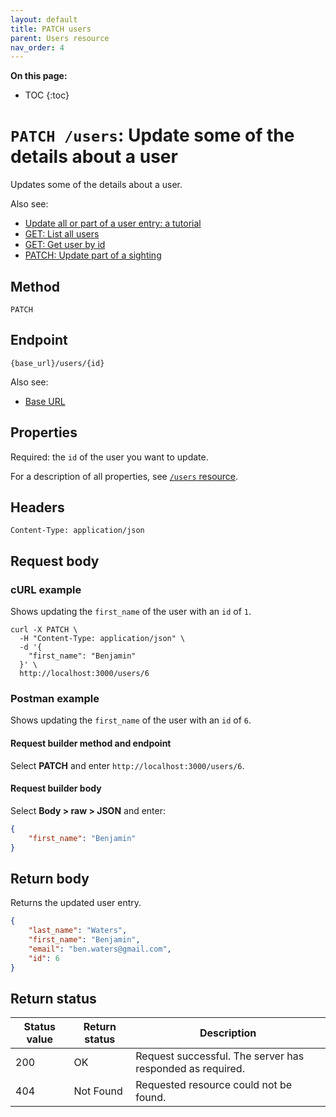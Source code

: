 ```yaml
---
layout: default
title: PATCH users
parent: Users resource
nav_order: 4
---
```


**On this page:**

- TOC
{:toc}

# `PATCH /users`: Update some of the details about a user

Updates some of the details about a user.

Also see:

- [Update all or part of a user entry: a tutorial](../../tutorials/update-user.md)
- [GET: List all users](./users-get.md)
- [GET: Get user by id](./users-get.md)
- [PATCH: Update part of a sighting](../sightings/sightings-patch.md)

## Method

`PATCH`

## Endpoint

`{base_url}/users/{id}`

Also see:

- [Base URL](../base-url.md)

## Properties

Required: the `id` of the user you want to update.

For a description of all properties, see [`/users` resource](./users-resource.md#properties).

## Headers

`Content-Type: application/json`

## Request body

### cURL example

Shows updating the `first_name` of the user with an `id` of `1`.

```shell
curl -X PATCH \
  -H "Content-Type: application/json" \
  -d '{
    "first_name": "Benjamin"
  }' \
  http://localhost:3000/users/6
```

### Postman example

Shows updating the `first_name` of the user with an `id` of `6`.

#### Request builder method and endpoint

Select **PATCH** and enter  `http://localhost:3000/users/6`.

#### Request builder body

Select **Body > raw > JSON** and enter:

```json
{
    "first_name": "Benjamin"
}
```

## Return body

Returns the updated user entry.

```json
{
    "last_name": "Waters",
    "first_name": "Benjamin",
    "email": "ben.waters@gmail.com",
    "id": 6
}
```

## Return status

| Status value | Return status | Description                                               |
| ------------ | ------------- | --------------------------------------------------------- |
| 200          | OK            | Request successful. The server has responded as required. |
| 404          | Not Found     | Requested resource could not be found.                    |
